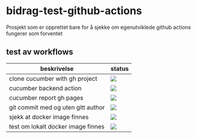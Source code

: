 # bidrag-test-github-actions

Prosjekt som er opprettet bare for å sjekke om egenutviklede github actions fungerer som forventet

## test av workflows

beskrivelse | status
---|---
clone cucumber with gh project | ![](https://github.com/navikt/bidrag-test-github-actions/workflows/test%20cucumber-clone%20action/badge.svg)
cucumber backend action | ![](https://github.com/navikt/bidrag-test-github-actions/workflows/test-cucumber-backend/badge.svg)
cucumber report gh pages | ![](https://github.com/navikt/bidrag-test-github-actions/workflows/cucumber%20report/badge.svg)
git commit med og uten gitt author | ![](https://github.com/navikt/bidrag-test-github-actions/workflows/git%20commit%20workflow/badge.svg)
sjekk at docker image finnes | ![](https://github.com/navikt/bidrag-test-github-actions/workflows/docker%20workflow/badge.svg)
test om lokalt docker image finnes | ![](https://github.com/navikt/bidrag-test-github-actions/workflows/test%20local%20docker%20image/badge.svg)
